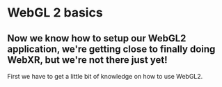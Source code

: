# WebGL 2 basics

## Now we know how to setup our WebGL2 application, we're getting close to finally doing WebXR, but we're not there just yet!

First we have to get a little bit of knowledge on how to use WebGL2.